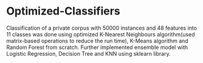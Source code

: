 # Optimized-Classifiers
Classification of a private corpus with 50000 instances and 48 features into 11 classes was done using optimized K-Nearest Neighbours algorithm(used matrix-based operations to reduce the run time), K-Means algorithm and Random Forest from scratch. Further implemented ensemble model with Logistic Regression, Decision Tree and KNN using sklearn library.
